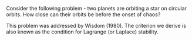 Consider the following problem - two planets are orbiting a star on circular orbits. How close can their orbits be before the onset of chaos?

This problem was addressed by Wisdom (1980). The criterion we derive is also known as the condition for Lagrange (or Laplace) stability.